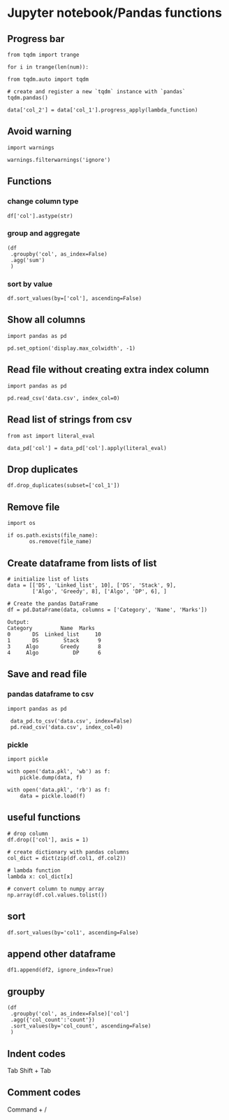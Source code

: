 # Jupyter notebook/Pandas functions

## Progress bar
```
from tqdm import trange
    
for i in trange(len(num)):
```

```
from tqdm.auto import tqdm

# create and register a new `tqdm` instance with `pandas`
tqdm.pandas()

data['col_2'] = data['col_1'].progress_apply(lambda_function)
```

## Avoid warning
```
import warnings

warnings.filterwarnings('ignore')
```

## Functions
### change column type
```
df['col'].astype(str)
```
### group and aggregate
```
(df
 .groupby('col', as_index=False)
 .agg('sum')
 )
```
### sort by value
```
df.sort_values(by=['col'], ascending=False)
```

## Show all columns
```
import pandas as pd

pd.set_option('display.max_colwidth', -1)
```

## Read file without creating extra index column
```
import pandas as pd

pd.read_csv('data.csv', index_col=0)
```

## Read list of strings from csv
```
from ast import literal_eval

data_pd['col'] = data_pd['col'].apply(literal_eval)
```

## Drop duplicates
```
df.drop_duplicates(subset=['col_1'])
```

## Remove file
```
import os
 
if os.path.exists(file_name):
       os.remove(file_name)
```       

## Create dataframe from lists of list
```
# initialize list of lists  
data = [['DS', 'Linked_list', 10], ['DS', 'Stack', 9], 
        ['Algo', 'Greedy', 8], ['Algo', 'DP', 6], ]  
  
# Create the pandas DataFrame  
df = pd.DataFrame(data, columns = ['Category', 'Name', 'Marks']) 

Output:
Category         Name  Marks
0       DS  Linked_list     10
1       DS        Stack      9
3     Algo       Greedy      8
4     Algo           DP      6
```


## Save and read file
### pandas dataframe to csv
```
import pandas as pd

 data_pd.to_csv('data.csv', index=False)
 pd.read_csv('data.csv', index_col=0)
```
### pickle
```
import pickle

with open('data.pkl', 'wb') as f:
    pickle.dump(data, f)
    
with open('data.pkl', 'rb') as f:
    data = pickle.load(f)
```

## useful functions
```
# drop column
df.drop(['col'], axis = 1)

# create dictionary with pandas columns
col_dict = dict(zip(df.col1, df.col2))

# lambda function
lambda x: col_dict[x]

# convert column to numpy array
np.array(df.col.values.tolist())
```

## sort
```
df.sort_values(by='col1', ascending=False)
```

## append other dataframe
```
df1.append(df2, ignore_index=True)
```

## groupby
```
(df
 .groupby('col', as_index=False)['col']
 .agg({'col_count':'count'})
 .sort_values(by='col_count', ascending=False)
 )
```

## Indent codes
Tab
Shift + Tab

## Comment codes
Command + /
